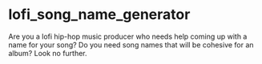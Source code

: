 # lofi_song_name_generator
Are you a lofi hip-hop music producer who needs help coming up with a name for your song? Do you need song names that will be cohesive for an album? Look no further. 
